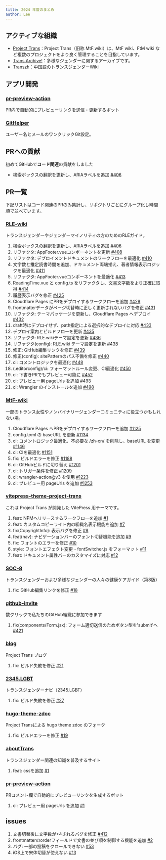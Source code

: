 ```yaml
---
title: 2024 年度のまとめ
author: Lee
---
```


## アクティブな組織

- [Project Trans](https://github.com/project-trans)：Project Trans（旧称 MtF.wiki）は、MtF wiki、FtM wiki など複数のプロジェクトをより良く管理することを目指しています。
- [Trans Archive!](https://github.com/trans-archive)：多様なジェンダーに関するアーカイブです。
- [Transzh](https://github.com/transzh-org)：中国語のトランスジェンダーWiki

## アプリ開発

### [pr-preview-action](https://github.com/project-trans/pr-preview-action)

PR内で自動的にプレビューリンクを送信・更新するボット

### [GitHelper](https://github.com/Leetfs/GitHelper)

ユーザー名とメールのワンクリックGit設定。

## PRへの貢献

初めてGitHubで**コード関連**の貢献をしました

- 検索ボックスの翻訳を更新し、ARIAラベルを追加 [#406](https://github.com/project-trans/RLE-wiki/pull/406)

## PR一覧

下記リストはコード関連のPRのみ集計し、リポジトリごとにグループ化し時間順で並べています。

### [RLE-wiki](https://github.com/project-trans/RLE-wiki)

トランスジェンダーやジェンダーマイノリティの方のためのRLEガイド。

1. 検索ボックスの翻訳を更新し、ARIAラベルを追加 [#406](https://github.com/project-trans/RLE-wiki/pull/406)
2. リファクタ: AppFooter.vueコンポーネントを更新 [#408](https://github.com/project-trans/RLE-wiki/pull/408)
3. リファクタ: デプロイメントドキュメントのワークフローを最適化 [#410](https://github.com/project-trans/RLE-wiki/pull/410)
4. 文字数と推定読書時間を追加、ドキュメント両端揃え、著者情報表示ロジックを最適化 [#411](https://github.com/project-trans/RLE-wiki/pull/411)
5. リファクタ: AppFooter.vueコンポーネントを最適化 [#413](https://github.com/project-trans/RLE-wiki/pull/413)
6. ReadingTime.vue と config.ts をリファクタし、文書文字数をより正確に取得 [#414](https://github.com/project-trans/RLE-wiki/pull/414)
7. 履歴表示バグを修正 [#425](https://github.com/project-trans/RLE-wiki/pull/425)
8. Cloudflare Pages にPRをデプロイするワークフローを追加 [#428](https://github.com/project-trans/RLE-wiki/pull/428)
9. frontmatterデータがページ切替時に正しく更新されないバグを修正 [#431](https://github.com/project-trans/RLE-wiki/pull/431)
10. リファクタ: テーマパッケージを更新し、Cloudflare Pages へデプロイ [#432](https://github.com/project-trans/RLE-wiki/pull/432)
11. draft時はデプロイせず、path指定による選択的なデプロイに対応 [#433](https://github.com/project-trans/RLE-wiki/pull/433)
12. デプロイ案内とビルドフローを更新 [#435](https://github.com/project-trans/RLE-wiki/pull/435)
13. リファクタ: RLE.wikiテーマ設定を更新 [#436](https://github.com/project-trans/RLE-wiki/pull/436)
14. リファクタ(config): RLE.wiki テーマ設定を更新 [#438](https://github.com/project-trans/RLE-wiki/pull/438)
15. 修正: GitHub編集リンクを修正 [#439](https://github.com/project-trans/RLE-wiki/pull/439)
16. 修正(config): sitePatternのパス不備を修正 [#440](https://github.com/project-trans/RLE-wiki/pull/440)
17. ci: コメントロジックを最適化 [#448](https://github.com/project-trans/RLE-wiki/pull/448)
18. (.editorconfig)/ci: フォーマットルール変更、CI最適化 [#450](https://github.com/project-trans/RLE-wiki/pull/450)
19. ci: 下書きPRでもプレビュー可能に [#452](https://github.com/project-trans/RLE-wiki/pull/452)
20. ci: プレビュー用 pageUrls を追加 [#493](https://github.com/project-trans/RLE-wiki/pull/493)
21. ci: Wrangler のインストールを追加 [#498](https://github.com/project-trans/RLE-wiki/pull/498)

### [MtF-wiki](https://github.com/project-trans/MtF-wiki)

一部のトランス女性やノンバイナリージェンダーコミュニティに役立つかもしれない場。

1. Cloudflare Pages へPRをデプロイするワークフローを追加 [#1125](https://github.com/project-trans/MtF-wiki/pull/1125)
2. config.toml の baseURL を更新 [#1134](https://github.com/project-trans/MtF-wiki/pull/1134)
3. ci: コメントロジック最適化、不必要な /zh-cn/ を削除し、baseURL を変更 [#1146](https://github.com/project-trans/MtF-wiki/pull/1146)
4. ci: CIを最適化 [#1151](https://github.com/project-trans/MtF-wiki/pull/1151)
5. fix: ビルドエラーを修正 [#1188](https://github.com/project-trans/MtF-wiki/pull/1188)
6. ci: GitHubビルドに切り替え [#1201](https://github.com/project-trans/MtF-wiki/pull/1201)
7. ci: トリガー条件を修正 [#1209](https://github.com/project-trans/MtF-wiki/pull/1209)
8. ci: wrangler-action@v3 を使用 [#1223](https://github.com/project-trans/MtF-wiki/pull/1223)
9. ci: プレビュー用 pageUrls を追加 [#1253](https://github.com/project-trans/MtF-wiki/pull/1253)

### [vitepress-theme-project-trans](https://github.com/project-trans/vitepress-theme-project-trans)

これは Project Trans が開発した VitePress 用テーマです。

1. feat: NPMへリリースするワークフローを追加 [#1](https://github.com/project-trans/vitepress-theme-project-trans/pull/1)
2. feat: カスタムコピーライト内の組織名表示機能を追加 [#7](https://github.com/project-trans/vitepress-theme-project-trans/pull/7)
3. fix(CopyrightInfo): 表示バグを修正 [#8](https://github.com/project-trans/vitepress-theme-project-trans/pull/8)
4. feat(nav): ナビゲーションバーのフォント切替機能を追加 [#9](https://github.com/project-trans/vitepress-theme-project-trans/pull/9)
5. fix: フォントのエラーを修正 [#10](https://github.com/project-trans/vitepress-theme-project-trans/pull/10)
6. style: フォントエフェクト変更・fontSwitcher.js をフォーマット [#11](https://github.com/project-trans/vitepress-theme-project-trans/pull/11)
7. feat: ドキュメント属性バーのカスタマイズに対応 [#12](https://github.com/project-trans/vitepress-theme-project-trans/pull/12)

### [SOC-8](https://github.com/project-trans/SOC-8/)

トランスジェンダーおよび多様なジェンダーの人々の健康ケアガイド（第8版）

1. fix: GitHub編集リンクを修正 [#18](https://github.com/project-trans/SOC-8/pull/18)

### [github-invite](https://github.com/squarestack/github-invite)

数クリックで私たちのGitHub組織に参加できます

1. fix(components/Form.jsx): フォーム適切送信のためボタン型を'submit'へ [#421](https://github.com/squarestack/github-invite/pull/421)

### [blog](https://github.com/project-trans/blog/)

Project Trans ブログ

1. fix: ビルド失敗を修正 [#21](https://github.com/project-trans/blog/pull/21)

### [2345.LGBT](https://github.com/project-trans/2345.LGBT)

トランスジェンダーナビ（2345.LGBT）

1. fix: ビルド失敗を修正 [#27](https://github.com/project-trans/2345.LGBT/pull/27)

### [hugo-theme-zdoc](https://github.com/project-trans/hugo-theme-zdoc)

Project Transによる hugo theme zdoc のフォーク

1. fix: ビルドエラーを修正 [#19](https://github.com/project-trans/hugo-theme-zdoc/pull/19)

### [aboutTrans](https://github.com/Transzh-Program/aboutTrans)

トランスジェンダー関連の知識を普及するサイト

1. feat: cssを追加 [#1](https://github.com/Transzh-Program/aboutTrans/pull/1)

### [pr-preview-action](https://github.com/project-trans/pr-preview-action)

PRコメント欄で自動的にプレビューリンクを生成するボット

1. ci: プレビュー用 pageUrls を追加 [#1](https://github.com/project-trans/pr-preview-action/pull/1)

## issues

1. 文書切替後に文字数が+4されるバグを修正 [#412](https://github.com/project-trans/RLE-wiki/issues/412)
2. frontmatterのorderフィールドで文書の並び順を制御する機能を追加 [#2](https://github.com/project-trans/vitepress-theme-project-trans/issues/2)
3. バグ: 一部の投稿をクロールできない [#53](https://github.com/jooooock/wechat-article-exporter/issues/53)
4. iOS上で宋体切替が使えない [#13](https://github.com/project-trans/vitepress-theme-project-trans/issues/13)

